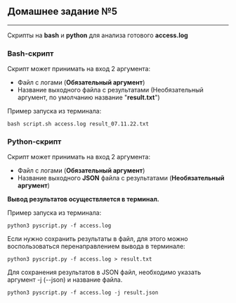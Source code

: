 ## Домашнее задание №5

---

Cкрипты на **bash** и **python** для анализа готового **access.log**

### Bash-скрипт

Скрипт может принимать на вход 2 аргумента:
- Файл с логами (**Обязательный аргумент**)
- Название выходного файла с результатами (Необязательный аргумент, по умолчанию название "**result.txt**")


Пример запуска из терминала:

```
bash script.sh access.log result_07.11.22.txt
```

### Python-скрипт

Скрипт может принимать на вход 2 аргумента:
- Файл с логами (**Обязательный аргумент**)
- Название выходного **JSON** файла с результатами (**Необязательный аргумент**)

**Вывод результатов осуществляется в терминал.**

Пример запуска из терминала:

```
python3 pyscript.py -f access.log
```

Если нужно сохранить результаты в файл, для этого можно воспользоваться перенаправлением вывода в терминале:

```
python3 pyscript.py -f access.log > result.txt
```

Для сохранения результатов в JSON файл, необходимо указать аргумент -j (--json) и название файла.

```
python3 pyscript.py -f access.log -j result.json
```